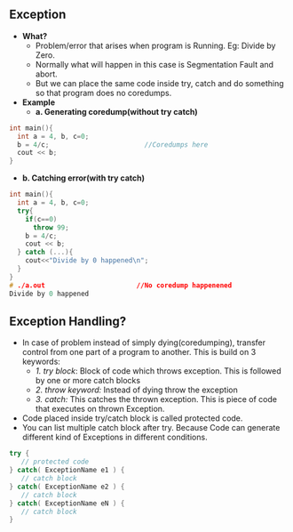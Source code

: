 ## Exception
- **What?**
  - Problem/error that arises when program is Running. Eg: Divide by Zero. 
  - Normally what will happen in this case is Segmentation Fault and abort.
  - But we can place the same code inside try, catch and do something so that program does no coredumps.
- **Example** 
  - **a. Generating coredump(without try catch)**
```c++
int main(){
  int a = 4, b, c=0;
  b = 4/c;                        //Coredumps here
  cout << b;
}
```
  - **b. Catching error(with try catch)**
```c++
int main(){
  int a = 4, b, c=0;
  try{
    if(c==0)
      throw 99;
    b = 4/c;
    cout << b;
  } catch (...){
    cout<<"Divide by 0 happened\n";
  }
}
# ./a.out                       //No coredump happenened
Divide by 0 happened
```

## Exception Handling?
- In case of problem instead of simply dying(coredumping), transfer control from one part of a program to another. This is build on 3 keywords:
  - *1. try block*: Block of code which throws exception. This is followed by one or more catch blocks
  - *2. throw keyword:* Instead of dying throw the exception
  - *3. catch:* This catches the thrown exception. This is piece of code that executes on thrown Exception.
- Code placed inside try/catch block is called protected code.
- You can list multiple catch block after try. Because Code can generate different kind of Exceptions in different conditions.
```c++
try {
   // protected code
} catch( ExceptionName e1 ) {
   // catch block
} catch( ExceptionName e2 ) {
   // catch block
} catch( ExceptionName eN ) {
   // catch block
}
```
